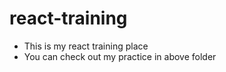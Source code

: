 # react-training

- This is my react training place
- You can check out my practice in above folder
